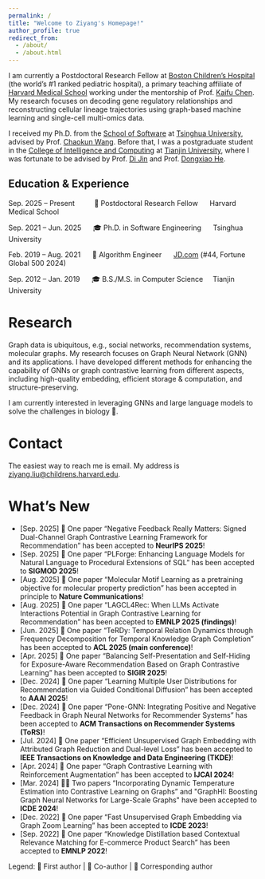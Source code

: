 ```yaml
---
permalink: /
title: "Welcome to Ziyang's Homepage!"
author_profile: true
redirect_from: 
  - /about/
  - /about.html
---
```


I am currently a Postdoctoral Research Fellow at [Boston Children’s Hospital](https://www.childrenshospital.org/) (the world’s #1 ranked pediatric hospital), a primary teaching affiliate of [Harvard Medical School](https://hms.harvard.edu/) working under the mentorship of Prof. [Kaifu Chen](https://dms.hms.harvard.edu/people/kaifu-chen). My research focuses on decoding gene regulatory relationships and reconstructing cellular lineage trajectories using graph-based machine learning and single-cell multi-omics data.

I received my Ph.D. from the [School of Software](https://www.thss.tsinghua.edu.cn/) at [Tsinghua University](https://www.tsinghua.edu.cn/), advised by Prof. [Chaokun Wang](https://wangchaokun.github.io/index.html). Before that, I was a postgraduate student in the [College of Intelligence and Computing](https://cic.tju.edu.cn/) at [Tianjin University](https://www.tju.edu.cn/), where I was fortunate to be advised by Prof. [Di Jin](https://cic.tju.edu.cn/faculty/jindi/index.htm) and Prof. [Dongxiao He](https://cic.tju.edu.cn/faculty/hedongxiao/index.htm).

## Education & Experience
 
Sep. 2025 – Present &nbsp;&nbsp;&nbsp;&nbsp;&nbsp;&nbsp;&nbsp;&nbsp;  💼  Postdoctoral Research Fellow &nbsp;&nbsp;&nbsp;&nbsp; Harvard Medical School 

  
Sep. 2021 – Jun. 2025 &nbsp;&nbsp;&nbsp;&nbsp; 🎓 Ph.D. in Software Engineering  &nbsp;&nbsp;&nbsp;&nbsp; Tsinghua University


Feb. 2019 – Aug. 2021 &nbsp;&nbsp;&nbsp;&nbsp;  💼 Algorithm Engineer &nbsp;&nbsp;&nbsp;&nbsp; [JD.com](https://fortune.com/company/jd-com/) (#44, Fortune Global 500 2024)


Sep. 2012 – Jan. 2019 &nbsp;&nbsp;&nbsp;&nbsp;  🎓 B.S./M.S. in Computer Science &nbsp;&nbsp;&nbsp; Tianjin University  


Research
======
Graph data is ubiquitous, e.g., social networks, recommendation systems, molecular graphs. My research focuses on Graph Neural Network (GNN) and its applications. I have developed different methods for enhancing the capability of GNNs or graph contrastive learning from different aspects, including high-quality embedding, efficient storage & computation, and structure-preserving.

I am currently interested in leveraging GNNs and large language models to solve the challenges in biology 🧬.


Contact
======
The easiest way to reach me is email. My address is ziyang.liu@childrens.harvard.edu.

What’s New
======
* [Sep. 2025] 🤝 One paper “Negative Feedback Really Matters: Signed Dual-Channel Graph Contrastive Learning Framework for Recommendation” has been accepted to **NeurIPS 2025**!
* [Sep. 2025] 🤝 One paper “PLForge: Enhancing Language Models for Natural Language to Procedural Extensions of SQL” has been accepted to **SIGMOD 2025**!
* [Aug. 2025] 🌟 One paper “Molecular Motif Learning as a pretraining objective for molecular property prediction” has been accepted in principle to **Nature Communications**!
* [Aug. 2025] 🤝 One paper “LAGCL4Rec: When LLMs Activate Interactions Potential in Graph Contrastive Learning for Recommendation” has been accepted to **EMNLP 2025 (findings)**!
* [Jun. 2025] 🌟 One paper “TeRDy: Temporal Relation Dynamics through Frequency Decomposition for Temporal Knowledge Graph Completion” has been accepted to **ACL 2025 (main conference)**!
* [Apr. 2025] 🤝 One paper “Balancing Self-Presentation and Self-Hiding for Exposure-Aware Recommendation Based on Graph Contrastive Learning” has been accepted to **SIGIR 2025**!
* [Dec. 2024] 🤝 One paper “Learning Multiple User Distributions for Recommendation via Guided Conditional Diffusion” has been accepted to **AAAI 2025**!
* [Dec. 2024] 🌟 One paper “Pone-GNN: Integrating Positive and Negative Feedback in Graph Neural Networks for Recommender Systems” has been accepted to **ACM Transactions on Recommender Systems (ToRS)**!
* [Jul. 2024] 🌟 One paper “Efficient Unsupervised Graph Embedding with Attributed Graph Reduction and Dual-level Loss” has been accepted to **IEEE Transactions on Knowledge and Data Engineering (TKDE)**!
* [Apr. 2024] 🌟 One paper “Graph Contrastive Learning with Reinforcement Augmentation” has been accepted to **IJCAI 2024**!
* [Mar. 2024] 🌟🤝 Two papers “Incorporating Dynamic Temperature Estimation into Contrastive Learning on Graphs” and "GraphHI: Boosting Graph Neural Networks for Large-Scale Graphs" have been accepted to **ICDE 2024**!
* [Dec. 2022] 🌟 One paper “Fast Unsupervised Graph Embedding via Graph Zoom Learning” has been accepted to **ICDE 2023**!
* [Sep. 2022] 🌟 One paper “Knowledge Distillation based Contextual Relevance Matching for E-commerce Product Search” has been accepted to **EMNLP 2022**!

Legend: 🌟 First author | 🤝 Co-author | 🔬 Corresponding author

